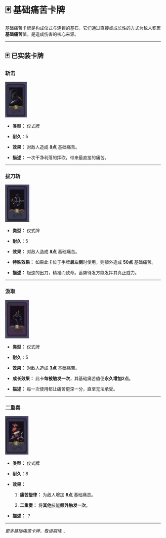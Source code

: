 # 🃏 基础痛苦卡牌

基础痛苦卡牌是构成仪式与连锁的基石，它们通过直接或成长性的方式为敌人积累**基础痛苦**值，是造成伤害的核心来源。

---

## 🃏 已实装卡牌

### 斩击

<img title="" src="../../img/sword.png" alt="" width="70">

- **类型：** 仪式牌

- **耐久**：5

- **效果：** 对敌人造成 **8点** 基础痛苦。

- **描述：** 一次干净利落的挥砍，带来最直接的痛苦。

---

### 拔刀斩

<img title="" src="../../img/momentary_slash.png" alt="" width="78">

- **类型：** 仪式牌

- **耐久**：5

- **效果：** 对敌人造成 **8点** 基础痛苦。

- **特殊效果：** 如果此卡位于手牌**最左侧**时使用，则额外造成 **50点** 基础痛苦。

- **描述：** 极速的出刀，精准而致命。蓄势待发方能发挥其真正威力。

---

### 汲取

<img title="" src="../../img/assimilate.png" alt="" width="77">

- **类型：** 仪式牌

- **耐久**：5

- **效果：** 对敌人造成 **3点** 基础痛苦。

- **成长效果：** 此卡**每被触发一次**，其基础痛苦值便**永久增加2点**。

- **描述：** 每一次使用都让痛苦更深一分，直至无法承受。

---

### 二重奏

<img title="" src="../../img/beat.png" alt="" width="75">

- **类型：** 仪式牌

- **耐久**：8

- **效果：** 
  
  1. **痛苦旋律：** 为敌人增加 **8点** 基础痛苦。
  
  2. **二重奏：** 将**其他**技能**额外触发一次**。

- **描述：** ？

---

*更多基础痛苦卡牌，敬请期待...*
